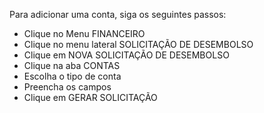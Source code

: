 Para adicionar uma conta, siga os seguintes passos:

* Clique no Menu FINANCEIRO
* Clique no menu lateral SOLICITAÇÃO DE DESEMBOLSO
* Clique em NOVA SOLICITAÇÃO DE DESEMBOLSO
* Clique na aba CONTAS
* Escolha o tipo de conta
* Preencha os campos
* Clique em GERAR SOLICITAÇÃO
